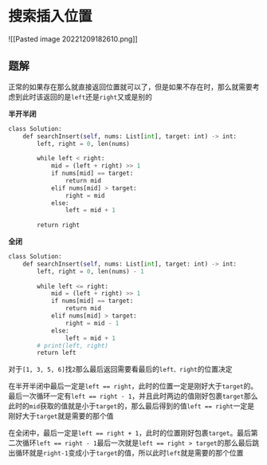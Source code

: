 # 搜索插入位置

![[Pasted image 20221209182610.png]]

## 题解

正常的如果存在那么就直接返回位置就可以了，但是如果不存在时，那么就需要考虑到此时该返回的是`left`还是`right`又或是别的

**半开半闭**

```python
class Solution:
    def searchInsert(self, nums: List[int], target: int) -> int:
        left, right = 0, len(nums)
  
        while left < right:
            mid = (left + right) >> 1
            if nums[mid] == target:
                return mid
            elif nums[mid] > target:
                right = mid
            else:
                left = mid + 1
  
        return right
```

**全闭**


```python
class Solution:
    def searchInsert(self, nums: List[int], target: int) -> int:
        left, right = 0, len(nums) - 1
  
        while left <= right:
            mid = (left + right) >> 1
            if nums[mid] == target:
                return mid
            elif nums[mid] > target:
                right = mid - 1
            else:
                left = mid + 1
        # print(left, right)
        return left
```

对于`[1, 3, 5, 6]`找`2`那么最后返回需要看最后的`left、right`的位置决定

在半开半闭中最后一定是`left == right`，此时的位置一定是刚好大于`target`的。最后一次循环一定有`left == right - 1`，并且此时两边的值刚好包裹`target`那么此时的`mid`获取的值就是小于`target`的，那么最后得到的值`left == right`一定是刚好大于`target`就是需要的那个值

在全闭中，最后一定是`left == right + 1`，此时的位置刚好包裹`target`。最后第二次循环`left == right - 1`最后一次就是`left == right > target`的那么最后跳出循环就是`right-1`变成小于`target`的值，所以此时`left`就是需要的那个位置